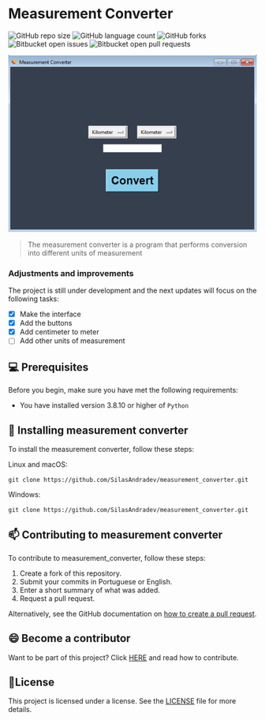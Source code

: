 # Measurement Converter

![GitHub repo size](https://img.shields.io/github/repo-size/SilasAndradev/measurement_converter?style=for-the-badge)
![GitHub language count](https://img.shields.io/github/languages/count/SilasAndradev/measurement_converter?style=for-the-badge)
![GitHub forks](https://img.shields.io/github/forks/SilasAndradev/measurement_converter?style=for-the-badge)
![Bitbucket open issues](https://img.shields.io/bitbucket/issues/SilasAndradev/measurement_converter?style=for-the-badge)
![Bitbucket open pull requests](https://img.shields.io/bitbucket/pr-raw/SilasAndradev/measurement_converter?style=for-the-badge)

<img src=example.png alt="Example">

> The measurement converter is a program that performs conversion into different units of measurement

### Adjustments and improvements

The project is still under development and the next updates will focus on the following tasks:

- [x] Make the interface
- [x] Add the buttons
- [x] Add centimeter to meter
- [ ] Add other units of measurement

## 💻 Prerequisites

Before you begin, make sure you have met the following requirements:

- You have installed version 3.8.10 or higher of `Python`

## 🚀 Installing measurement converter
To install the measurement converter, follow these steps:

Linux and macOS:

```
git clone https://github.com/SilasAndradev/measurement_converter.git
```

Windows:

```
git clone https://github.com/SilasAndradev/measurement_converter.git
```

## 📫 Contributing to measurement converter

To contribute to measurement_converter, follow these steps:

1. Create a fork of this repository.
2. Submit your commits in Portuguese or English.
3. Enter a short summary of what was added.
4. Request a pull request.

Alternatively, see the GitHub documentation on [how to create a pull request](https://help.github.com/en/github/collaborating-with-issues-and-pull-requests/creating-a-pull-request).

<!--## 🤝 Colaboradores

Agradecemos às seguintes pessoas que contribuíram para este projeto:

<table>
  <tr>
    <td align="center">
      <a href="#" title="Silas Andrade">
        <img src="https://avatars.githubusercontent.com/u/177932208?v=4" width="100px;" alt="Photo by Silas Andrade on GitHub"/><br>
        <sub>
          <b>Silas Andrade</b>
        </sub>
      </a>
    </td>
  </tr>
</table>
-->
## 😄 Become a contributor

Want to be part of this project? Click [HERE](CONTRIBUTING.md) and read how to contribute.

## 📝License

This project is licensed under a license. See the [LICENSE](LICENSE.md) file for more details.